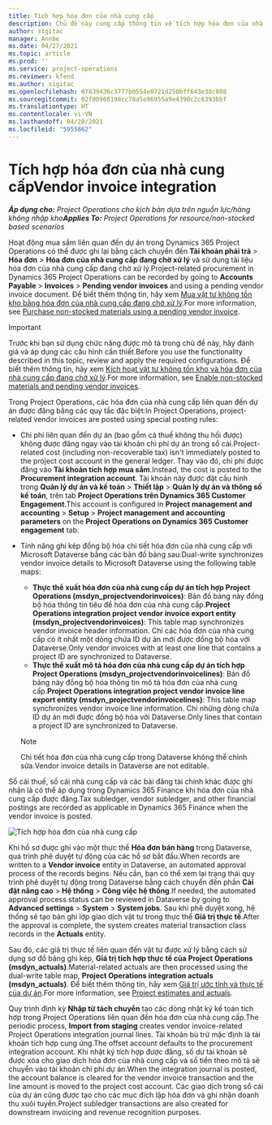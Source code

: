 ```yaml
---
title: Tích hợp hóa đơn của nhà cung cấp
description: Chủ đề này cung cấp thông tin về tích hợp hóa đơn của nhà cung cấp trong Project Operations.
author: sigitac
manager: Annbe
ms.date: 04/27/2021
ms.topic: article
ms.prod: ''
ms.service: project-operations
ms.reviewer: kfend
ms.author: sigitac
ms.openlocfilehash: 07839436c3777b0554e0721d250bff643e38c088
ms.sourcegitcommit: 02f00960198cc78a5e96955a9e4390c2c6393bbf
ms.translationtype: HT
ms.contentlocale: vi-VN
ms.lasthandoff: 04/28/2021
ms.locfileid: "5955862"
---
```

# <a name="vendor-invoice-integration"></a><span data-ttu-id="ca34d-103">Tích hợp hóa đơn của nhà cung cấp</span><span class="sxs-lookup"><span data-stu-id="ca34d-103">Vendor invoice integration</span></span>

<span data-ttu-id="ca34d-104">_**Áp dụng cho:** Project Operations cho kịch bản dựa trên nguồn lực/hàng không nhập kho_</span><span class="sxs-lookup"><span data-stu-id="ca34d-104">_**Applies To:** Project Operations for resource/non-stocked based scenarios_</span></span>

<span data-ttu-id="ca34d-105">Hoạt động mua sắm liên quan đến dự án trong Dynamics 365 Project Operations có thể được ghi lại bằng cách chuyển đến **Tài khoản phải trả** > **Hóa đơn** > **Hóa đơn của nhà cung cấp đang chờ xử lý** và sử dụng tài liệu hóa đơn của nhà cung cấp đang chờ xử lý.</span><span class="sxs-lookup"><span data-stu-id="ca34d-105">Project-related procurement in Dynamics 365 Project Operations can be recorded by going to **Accounts Payable** > **Invoices** > **Pending vendor invoices** and using a pending vendor invoice document.</span></span> <span data-ttu-id="ca34d-106">Để biết thêm thông tin, hãy xem [Mua vật tư không tồn kho bằng hóa đơn của nhà cung cấp đang chờ xử lý](../procurement/pending-vendor-invoices.md).</span><span class="sxs-lookup"><span data-stu-id="ca34d-106">For more information, see [Purchase non-stocked materials using a pending vendor invoice](../procurement/pending-vendor-invoices.md).</span></span>

> [!IMPORTANT]
> <span data-ttu-id="ca34d-107">Trước khi bạn sử dụng chức năng được mô tả trong chủ đề này, hãy đánh giá và áp dụng các cấu hình cần thiết.</span><span class="sxs-lookup"><span data-stu-id="ca34d-107">Before you use the functionality described in this topic, review and apply the required configurations.</span></span> <span data-ttu-id="ca34d-108">Để biết thêm thông tin, hãy xem [Kích hoạt vật tư không tồn kho và hóa đơn của nhà cung cấp đang chờ xử lý](../procurement/configure-materials-nonstocked.md).</span><span class="sxs-lookup"><span data-stu-id="ca34d-108">For more information, see [Enable non-stocked materials and pending vendor invoices](../procurement/configure-materials-nonstocked.md).</span></span>

<span data-ttu-id="ca34d-109">Trong Project Operations, các hóa đơn của nhà cung cấp liên quan đến dự án được đăng bằng các quy tắc đặc biệt:</span><span class="sxs-lookup"><span data-stu-id="ca34d-109">In Project Operations, project-related vendor invoices are posted using special posting rules:</span></span>

- <span data-ttu-id="ca34d-110">Chi phí liên quan đến dự án (bao gồm cả thuế không thu hồi được) không được đăng ngay vào tài khoản chi phí dự án trong sổ cái.</span><span class="sxs-lookup"><span data-stu-id="ca34d-110">Project-related cost (including non-recoverable tax) isn't immediately posted to the project cost account in the general ledger.</span></span> <span data-ttu-id="ca34d-111">Thay vào đó, chi phí được đăng vào **Tài khoản tích hợp mua sắm**.</span><span class="sxs-lookup"><span data-stu-id="ca34d-111">Instead, the cost is posted to the **Procurement integration account**.</span></span> <span data-ttu-id="ca34d-112">Tài khoản này được đặt cấu hình trong **Quản lý dự án và kế toán** > **Thiết lập** > **Quản lý dự án và thông số kế toán**, trên tab **Project Operations trên Dynamics 365 Customer Engagement**.</span><span class="sxs-lookup"><span data-stu-id="ca34d-112">This account is configured in **Project management and accounting** > **Setup** > **Project management and accounting parameters** on the **Project Operations on Dynamics 365 Customer engagement** tab.</span></span>
- <span data-ttu-id="ca34d-113">Tính năng ghi kép đồng bộ hóa chi tiết hóa đơn của nhà cung cấp với Microsoft Dataverse bằng các bản đồ bảng sau:</span><span class="sxs-lookup"><span data-stu-id="ca34d-113">Dual-write synchronizes vendor invoice details to Microsoft Dataverse using the following table maps:</span></span>

     - <span data-ttu-id="ca34d-114">**Thực thể xuất hóa đơn của nhà cung cấp dự án tích hợp Project Operations (msdyn_projectvendorinvoices)**: Bản đồ bảng này đồng bộ hóa thông tin tiêu đề hóa đơn của nhà cung cấp.</span><span class="sxs-lookup"><span data-stu-id="ca34d-114">**Project Operations integration project vendor invoice export entity (msdyn_projectvendorinvoices)**: This table map synchronizes vendor invoice header information.</span></span> <span data-ttu-id="ca34d-115">Chỉ các hóa đơn của nhà cung cấp có ít nhất một dòng chứa ID dự án mới được đồng bộ hóa với Dataverse.</span><span class="sxs-lookup"><span data-stu-id="ca34d-115">Only vendor invoices with at least one line that contains a project ID are synchronized to Dataverse.</span></span>
     - <span data-ttu-id="ca34d-116">**Thực thể xuất mô tả hóa đơn của nhà cung cấp dự án tích hợp Project Operations (msdyn_projectvendorinvoicelines)**: Bản đồ bảng này đồng bộ hóa thông tin mô tả hóa đơn của nhà cung cấp.</span><span class="sxs-lookup"><span data-stu-id="ca34d-116">**Project Operations integration project vendor invoice line export entity (msdyn_projectvendorinvoicelines)**: This table map synchronizes vendor invoice line information.</span></span> <span data-ttu-id="ca34d-117">Chỉ những dòng chứa ID dự án mới được đồng bộ hóa với Dataverse.</span><span class="sxs-lookup"><span data-stu-id="ca34d-117">Only lines that contain a project ID are synchronized to Dataverse.</span></span>

     > [!NOTE]
     > <span data-ttu-id="ca34d-118">Chi tiết hóa đơn của nhà cung cấp trong Dataverse không thể chỉnh sửa.</span><span class="sxs-lookup"><span data-stu-id="ca34d-118">Vendor invoice details in Dataverse are not editable.</span></span>

<span data-ttu-id="ca34d-119">Sổ cái thuế, sổ cái nhà cung cấp và các bài đăng tài chính khác được ghi nhận là có thể áp dụng trong Dynamics 365 Finance khi hóa đơn của nhà cung cấp được đăng.</span><span class="sxs-lookup"><span data-stu-id="ca34d-119">Tax subledger, vendor subledger, and other financial postings are recorded as applicable in Dynamics 365 Finance when the vendor invoice is posted.</span></span>

![Tích hợp hóa đơn của nhà cung cấp](media/DW7VendorInvoice.png)

<span data-ttu-id="ca34d-121">Khi hồ sơ được ghi vào một thực thể **Hóa đơn bán hàng** trong Dataverse, quá trình phê duyệt tự động của các hồ sơ bắt đầu.</span><span class="sxs-lookup"><span data-stu-id="ca34d-121">When records are written to a **Vendor invoice** entity in Dataverse, an automated approval process of the records begins.</span></span> <span data-ttu-id="ca34d-122">Nếu cần, bạn có thể xem lại trạng thái quy trình phê duyệt tự động trong Dataverse bằng cách chuyển đến phần **Cài đặt nâng cao** > **Hệ thống** > **Công việc hệ thống**.</span><span class="sxs-lookup"><span data-stu-id="ca34d-122">If needed, the automated approval process status can be reviewed in Dataverse by going to **Advanced settings** > **System** > **System jobs**.</span></span> <span data-ttu-id="ca34d-123">Sau khi phê duyệt xong, hệ thống sẽ tạo bản ghi lớp giao dịch vật tư trong thực thể **Giá trị thực tế**.</span><span class="sxs-lookup"><span data-stu-id="ca34d-123">After the approval is complete, the system creates material transaction class records in the **Actuals** entity.</span></span>

<span data-ttu-id="ca34d-124">Sau đó, các giá trị thực tế liên quan đến vật tư được xử lý bằng cách sử dụng sơ đồ bảng ghi kép, **Giá trị tích hợp thực tế của Project Operations (msdyn_actuals)**.</span><span class="sxs-lookup"><span data-stu-id="ca34d-124">Material-related actuals are then processed using the dual-write table map, **Project Operations integration actuals (msdyn_actuals)**.</span></span> <span data-ttu-id="ca34d-125">Để biết thêm thông tin, hãy xem [Giá trị ước tính và thực tế của dự án](resource-dual-write-estimates-actuals.md).</span><span class="sxs-lookup"><span data-stu-id="ca34d-125">For more information, see [Project estimates and actuals](resource-dual-write-estimates-actuals.md).</span></span>

<span data-ttu-id="ca34d-126">Quy trình định kỳ **Nhập từ tách chuyển** tạo các dòng nhật ký kế toán tích hợp trong Project Operations liên quan đến hóa đơn của nhà cung cấp.</span><span class="sxs-lookup"><span data-stu-id="ca34d-126">The periodic process, **Import from staging** creates vendor invoice-related Project Operations integration journal lines.</span></span> <span data-ttu-id="ca34d-127">Tài khoản bù trừ mặc định là tài khoản tích hợp cung ứng.</span><span class="sxs-lookup"><span data-stu-id="ca34d-127">The offset account defaults to the procurement integration account.</span></span> <span data-ttu-id="ca34d-128">Khi nhật ký tích hợp được đăng, số dư tài khoản sẽ được xóa cho giao dịch hóa đơn của nhà cung cấp và số tiền theo mô tả sẽ chuyển vào tài khoản chi phí dự án.</span><span class="sxs-lookup"><span data-stu-id="ca34d-128">When the integration journal is posted, the account balance is cleared for the vendor invoice transaction and the line amount is moved to the project cost account.</span></span> <span data-ttu-id="ca34d-129">Các giao dịch trong sổ cái của dự án cũng được tạo cho các mục đích lập hóa đơn và ghi nhận doanh thu xuôi tuyến.</span><span class="sxs-lookup"><span data-stu-id="ca34d-129">Project subledger transactions are also created for downstream invoicing and revenue recognition purposes.</span></span>
